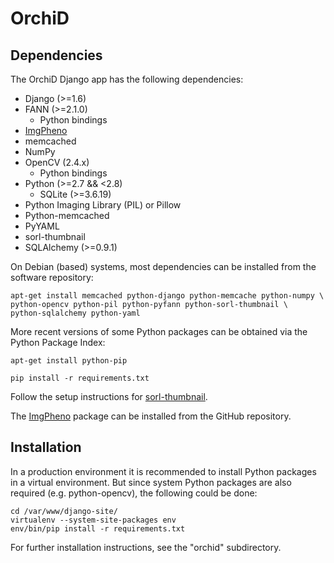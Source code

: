 # OrchiD

## Dependencies

The OrchiD Django app has the following dependencies:

* Django (>=1.6)
* FANN (>=2.1.0)
  * Python bindings
* [ImgPheno][1]
* memcached
* NumPy
* OpenCV (2.4.x)
  * Python bindings
* Python (>=2.7 && <2.8)
  * SQLite (>=3.6.19)
* Python Imaging Library (PIL) or Pillow
* Python-memcached
* PyYAML
* sorl-thumbnail
* SQLAlchemy (>=0.9.1)

On Debian (based) systems, most dependencies can be installed from the
software repository:

    apt-get install memcached python-django python-memcache python-numpy \
    python-opencv python-pil python-pyfann python-sorl-thumbnail \
    python-sqlalchemy python-yaml


More recent versions of some Python packages can be obtained via the Python
Package Index:

    apt-get install python-pip

    pip install -r requirements.txt

Follow the setup instructions for [sorl-thumbnail][2].

The [ImgPheno][1] package can be installed from the GitHub repository.


## Installation

In a production environment it is recommended to install Python packages in a
virtual environment. But since system Python packages are also required (e.g.
python-opencv), the following could be done:

	cd /var/www/django-site/
	virtualenv --system-site-packages env
	env/bin/pip install -r requirements.txt

For further installation instructions, see the "orchid" subdirectory.


[1]: https://github.com/naturalis/imgpheno
[2]: http://sorl-thumbnail.readthedocs.org/en/latest/installation.html
